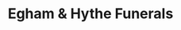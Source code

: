 ---
title: "Egham & Hythe Funerals"
url: /egham/egham-and-hythe-funerals/
shop: funeral directors
---